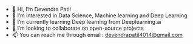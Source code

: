 - 👋 Hi, I’m Devendra Patil
- 👀 I’m interested in Data Science, Machine learning and Deep Learning
- 🌱 I’m currently learning Deep learning from Deeplearning.ai
- 💞️ I’m looking to collaborate on open-source projects
- 📫 You can reach me through email : devendrapatil4014@gmail.com

<!---
devendra4014/devendra4014 is a ✨ special ✨ repository because its `README.md` (this file) appears on your GitHub profile.
You can click the Preview link to take a look at your changes.
--->
